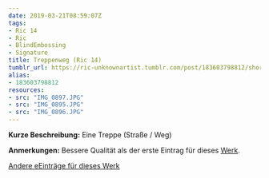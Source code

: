 ```yaml
---
date: 2019-03-21T08:59:07Z
tags:
- Ric 14
- Ric
- BlindEmbossing
- Signature
title: Treppenweg (Ric 14)
tumblr_url: https://ric-unknownartist.tumblr.com/post/183603798812/short-description-a-stair-alley-notes-better
alias:
- 183603798812
resources:
- src: "IMG_0897.JPG"
- src: "IMG_0895.JPG"
- src: "IMG_0896.JPG"
---
```


**Kurze Beschreibung:** Eine Treppe (Straße / Weg)

**Anmerkungen:** Bessere Qualität als der erste Eintrag für dieses [Werk](/tags/ric-14).

[Andere eEinträge für dieses Werk](/tags/ric-14)
